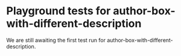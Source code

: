 # Playground tests for author-box-with-different-description
We are still awaiting the first test run for author-box-with-different-description.
